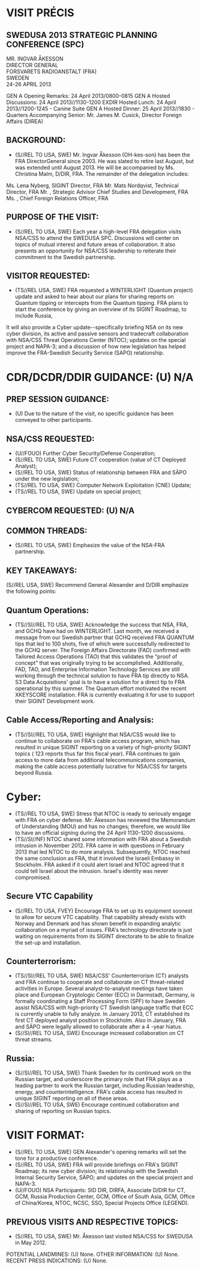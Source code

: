 # VISIT PRÉCIS 

## SWEDUSA 2013 STRATEGIC PLANNING CONFERENCE (SPC)

MR. INGVAR ÅKESSON<br>DIRECTOR GENERAL<br>FORSVARETS RADIOANSTALT (FRA)<br>SWEDEN<br>24-26 APRIL 2013

GEN A Opening Remarks: 24 April 2013/0800-0815
GEN A Hosted Discussions: 24 April 2013//1130-1200
EXDIR Hosted Lunch: 24 April 2013//1200-1245 - Canine Suite
GEN A Hosted Dinner: 25 April 2013//1830 - Quarters
Accompanying Senior: Mr. James M. Cusick, Director Foreign Affairs (DIREA)

## BACKGROUND:

- (S//REL TO USA, SWE) Mr. Ingvar Åkesson (OH-kes-son) has been the FRA DirectorGeneral since 2003. He was slated to retire last August, but was extended until August 2013. He will be accompanied by Ms. Christina Malm, D/DIR, FRA. The remainder of the delegation includes:

Ms. Lena Nyberg, SIGINT Director, FRA
Mr. Mats Nordqvist, Technical Director, FRA
Mr. , Strategic Advisor Chief Studies and Development, FRA
Ms. , Chief Foreign Relations Officer, FRA

## PURPOSE OF THE VISIT:

- (S//REL TO USA, SWE) Each year a high-level FRA delegation visits NSA/CSS to attend the SWEDUSA SPC. Discussions will center on topics of mutual interest and future areas of collaboration. It also presents an opportunity for NSA/CSS leadership to reiterate their commitment to the Swedish partnership.


## VISITOR REQUESTED:

- (TS//REL USA, SWE) FRA requested a WINTERLIGHT (Quantum project) update and asked to hear about our plans for sharing reports on Quantum tipping or intercepts from the Quantum tipping. FRA plans to start the conference by giving an overview of its SIGINT Roadmap, to include Russia,

It will also provide a Cyber update--specifically briefing NSA on its new cyber division, its active and passive sensors and tradecraft collaboration with NSA/CSS Threat Operations Center (NTOC); updates on the special
project and NAPA-3; and a discussion of how new legislation has helped improve the FRA-Swedish Security Service (SAPO) relationship.
# CDR/DCDR/DDIR GUIDANCE: (U) N/A 

## PREP SESSION GUIDANCE:

- (U) Due to the nature of the visit, no specific guidance has been conveyed to other participants.


## NSA/CSS REQUESTED:

- (U//FOUO) Further Cyber Security/Defense Cooperation;
- (S//REL TO USA, SWE) Future CT cooperation (value of CT Deployed Analyst);
- (S//REL TO USA, SWE) Status of relationship between FRA and SÄPO under the new legislation;
- (TS//REL TO USA, SWE) Computer Network Exploitation (CNE) Update;
- (TS//REL TO USA, SWE) Update on special project;


## CYBERCOM REQUESTED: (U) N/A

## COMMON THREADS:

- (S//REL TO USA, SWE) Emphasize the value of the NSA-FRA partnership.


## KEY TAKEAWAYS:

(S//REL USA, SWE) Recommend General Alexander and D/DIR emphasize the following points:

## Quantum Operations:

- (TS//SI//REL TO USA, SWE) Acknowledge the success that NSA, FRA, and GCHQ have had on WINTERLIGHT. Last month, we received a message from our Swedish partner that GCHQ received FRA QUANTUM tips that led to 100 shots, five of which were successfully redirected to the GCHQ server. The Foreign Affairs Directorate (FAD) confirmed with Tailored Access Operations (TAO) that this validates the "proof of concept" that was originally trying to be accomplished. Additionally, FAD, TAO, and Enterprise Information Technology Services are still working through the technical solution to have FRA tip directly to NSA. S3 Data Acquisitions' goal is to have a solution for a direct tip to FRA operational by this summer. The Quantum effort motivated the recent XKEYSCORE installation. FRA is currently evaluating it for use to support their SIGINT Development work.


## Cable Access/Reporting and Analysis:

- (TS//SI//REL TO USA, SWE) Highlight that NSA/CSS would like to continue to collaborate on FRA's cable access program, which has resulted in unique SIGINT reporting on a variety of high-priority SIGINT topics ( 123 reports thus far this fiscal year). FRA continues to gain access to more data from additional telecommunications companies, making the cable access potentially lucrative for NSA/CSS for targets beyond Russia.
# Cyber: 

- (TS//REL TO USA, SWE) Stress that NTOC is ready to seriously engage with FRA on cyber defense. Mr. Åkesson has reviewed the Memorandum of Understanding (MOU) and has no changes; therefore, we would like to have an official signing during the 24 April 1130-1200 discussions.
- (TS//SI//NF) NTOC shared some information with FRA about a Swedish intrusion in November 2012. FRA came in with questions in February 2013 that led NTOC to do more analysis. Subsequently, NTOC reached the same conclusion as FRA, that it involved the Israeli Embassy in Stockholm. FRA asked if it could alert Israel and NTOC agreed that it could tell Israel about the intrusion. Israel's identity was never compromised.


## Secure VTC Capability

- (S//REL TO USA, FVEY) Encourage FRA to set up its equipment soonest to allow for secure VTC capability. That capability already exists with Norway and Denmark and has shown benefit in expanding analytic collaboration on a myriad of issues. FRA's technology directorate is just waiting on requirements from its SIGINT directorate to be able to finalize the set-up and installation.


## Counterterrorism:

- (TS//SI//REL TO USA, SWE) NSA/CSS' Counterterrorism (CT) analysts and FRA continue to cooperate and collaborate on CT threat-related activities in Europe. Several analyst-to-analyst meetings have taken place and European Cryptologic Center (ECC) in Darmstadt, Germany, is formally coordinating a Staff Processing Form (SPF) to have Sweden assist NSA/CSS with high-priority CT Swedish language traffic that ECC is currently unable to fully analyze. In January 2013, CT established its first CT deployed analyst position in Stockholm. Also in January, FRA and SÄPO were legally allowed to collaborate after a 4 -year hiatus.
- (S//SI//REL TO USA, SWE) Encourage increased collaboration on CT threat streams.


## Russia:

- (S//SI//REL TO USA, SWE) Thank Sweden for its continued work on the Russian target, and underscore the primary role that FRA plays as a leading partner to work the Russian target, including Russian leadership, energy, and counterintelligence. FRA's cable access has resulted in unique SIGINT reporting on all of these areas.
- (S//SI//REL TO USA, SWE) Encourage continued collaboration and sharing of reporting on Russian topics.
# VISIT FORMAT: 

- (S//REL TO USA, SWE) GEN Alexander's opening remarks will set the tone for a productive conference.
- (S//REL TO USA, SWE) FRA will provide briefings on FRA's SIGINT Roadmap; its new cyber division; its relationship with the Swedish Internal Security Service, SÄPO; and updates on the special project and NAPA-3.
- (U//FOUO) NSA Participants: SID DIR, DIRFA, Associate D/DIR for CT, GCM, Russia Production Center, GCM, Office of South Asia, GCM, Office of China/Korea, NTOC, NCSC, SSO, Special Projects Office (LEGEND).


## PREVIOUS VISITS AND RESPECTIVE TOPICS:

- (S//REL TO USA, SWE) Mr. Åkesson last visited NSA/CSS for SWEDUSA in May 2012.

POTENTIAL LANDMINES: (U) None.
OTHER INFORMATION: (U) None.
RECENT PRESS INDICATIONS: (U) None.
